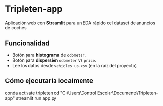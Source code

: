 # Tripleten-app

Aplicación web con **Streamlit** para un EDA rápido del dataset de anuncios de coches.

## Funcionalidad
- Botón para **histograma** de `odometer`.
- Botón para **dispersión** `odometer` vs `price`.
- Lee los datos desde `vehicles_us.csv` (en la raíz del proyecto).

## Cómo ejecutarla localmente
conda activate tripleten
cd "C:\Users\Control Escolar\Documents\Tripleten-app"
streamlit run app.py
